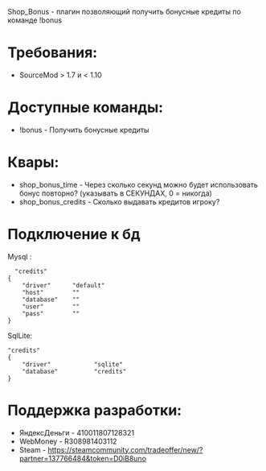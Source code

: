 Shop_Bonus - плагин позволяющий получить бонусные кредиты по команде !bonus

# Требования:
* SourceMod > 1.7 и < 1.10

# Доступные команды:
* !bonus - Получить бонусные кредиты

# Квары:
* shop_bonus_time - Через сколько секунд можно будет использовать бонус повторно? (указывать в СЕКУНДАХ, 0 = никогда)
* shop_bonus_credits - Сколько выдавать кредитов игроку?

# Подключение к бд

Mysql :

	  "credits"
    {
        "driver"      "default"
        "host"    	  ""
        "database"    ""
        "user"    	  ""
        "pass"    	  ""
    }
SqlLite:

	"credits"
	{
		"driver"			"sqlite"
		"database"			"credits"
	}

# Поддержка разработки:
* ЯндексДеньги - 410011807128321
* WebMoney - R308981403112
* Steam - https://steamcommunity.com/tradeoffer/new/?partner=137766484&token=D0iB8uno
